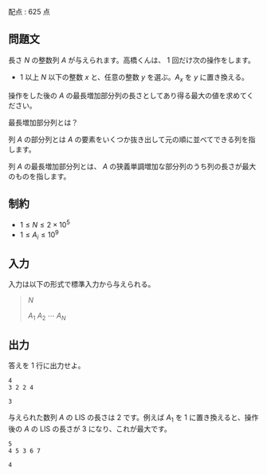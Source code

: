 配点 : $625$ 点

## 問題文

長さ $N$ の整数列 $A$ が与えられます。高橋くんは、 $1$ 回だけ次の操作をします。

- $1$ 以上 $N$ 以下の整数 $x$ と、任意の整数 $y$ を選ぶ。$A_x$ を $y$ に置き換える。

操作をした後の $A$ の最長増加部分列の長さとしてあり得る最大の値を求めてください。

最長増加部分列とは？

列 $A$ の部分列とは $A$ の要素をいくつか抜き出して元の順に並べてできる列を指します。

列 $A$ の最長増加部分列とは、 $A$ の狭義単調増加な部分列のうち列の長さが最大のものを指します。

## 制約

- $1 \leq N \leq 2 \times 10^5$
- $1 \leq A_i \leq 10^9$

## 入力

入力は以下の形式で標準入力から与えられる。

> $N$
> 
> $A_1$ $A_2$ $\cdots$ $A_N$

## 出力

答えを $1$ 行に出力せよ。

```input1
4
3 2 2 4
```

```output1
3
```

与えられた数列 $A$ の LIS の長さは $2$ です。例えば $A_1$ を $1$ に置き換えると、操作後の $A$ の LIS の長さが $3$ になり、これが最大です。

```input2
5
4 5 3 6 7
```

```output2
4
```